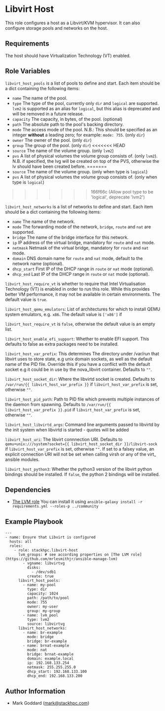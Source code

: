 Libvirt Host
============

This role configures a host as a Libvirt/KVM hypervisor. It can also configure
storage pools and networks on the host.

Requirements
------------

The host should have Virtualization Technology (VT) enabled.

Role Variables
--------------

`libvirt_host_pools` is a list of pools to define and start. Each item
should be a dict containing the following items:
- `name` The name of the pool.
- `type` The type of the pool, currently only `dir` and `logical` are
  supported. `lvm2` is supported as an alias for `logical`, but this alias is
  deprecated and will be removed in a future release.
- `capacity`  The capacity, in bytes, of the pool. (optional)
- `path` The absolute path to the pool's backing directory.
- `mode` The access mode of the pool. N.B.: This should be specified as an
  integer **without** a leading zero; for example: `mode: 755`. (only `dir`)
- `owner` The owner of the pool. (only `dir`)
- `group` The group of the pool. (only `dir`)
<<<<<<< HEAD
- `source` The name of the volume group. (only `lvm2`)
- `pvs` A list of physical volumes the volume group consists of. (only `lvm2`). N.B. if specified, the lvg will be created on top of the PVS, otherwise the lv should have been created before.
=======
- `source` The name of the volume group. (only when type is `logical`)
- `pvs` A list of physical volumes the volume group consists of. (only when
  type is `logical`)
>>>>>>> 166f66c (Allow pool type to be 'logical', deprecate 'lvm2')

`libvirt_host_networks` is a list of networks to define and start. Each item
should be a dict containing the following items:
- `name` The name of the network.
- `mode` The forwarding mode of the network, `bridge`, `route` and `nat` are
  supported.
- `bridge` The name of the bridge interface for this network.
- `ip` IP address of the virtual bridge, mandatory for `route` and `nat` mode.
- `netmask` Netmask of the virtual bridge, mandatory for `route` and `nat` mode.
- `domain` DNS domain name for `route` and `nat` mode, default to the network
   name (optional).
- `dhcp_start` First IP of the DHCP range in `route` or `nat` mode (optional).
- `dhcp_end` Last IP of the DHCP range in `route` or `nat` mode (optional).

`libvirt_host_require_vt` is whether to require that Intel Virtualisation
Technology (VT) is enabled in order to run this role. While this provides
better VM performance, it may not be available in certain environments. The
default value is `true`.

`libvirt_host_qemu_emulators`: List of architectures for which to install QEMU
system emulators, e.g.  `x86`. The default value is `['x86']` if

`libvirt_host_require_vt` is `false`, otherwise the default value is an empty
list.

`libvirt_host_enable_efi_support`: Whether to enable EFI support. This defaults 
to false as extra packages need to be installed.

`libvirt_host_var_prefix`: This determines The directory under /var/run that libvirt
uses to store state, e.g unix domain sockets, as well as the default name of the 
PID file. Override this if you have a conflict with the default socket e.g it 
could be in use by the nova_libvirt container. Defaults to `""`.

`libvirt_host_socket_dir`: Where the libvirtd socket is created. Defaults to
`/var/run/{{ libvirt_host_var_prefix }}` if `libvirt_host_var_prefix` is set,
otherwise `""`.

`libvirt_host_pid_path`: Path to PID file which prevents multiple instances of
the daemon from spawning. Defaults to `/var/run/{{ libvirt_host_var_prefix }}.pid` 
if `libvirt_host_var_prefix` is set, otherwise `""`.

`libvirt_host_libvirtd_args`: Command line arguments passed to libvirtd by the
init system when libvirtd is started - quotes will be added

`libvirt_host_uri`: The libvirt connnection URI. Defaults to 
`qemu+unix:///system?socket={{ libvirt_host_socket_dir }}/libvirt-sock` if
`libvirt_host_var_prefix` is set, otherwise `""`. If set to a falsey value,
an explicit connection URI will not be set when calling virsh or any of
the virt_ ansible modules.

`libvirt_host_python3`: Whether the python3 version of the libvirt python
bindings should be installed. If `false`, the python 2 bindings will be
installed.

Dependencies
------------

* [The LVM role](https://github.com/mrlesmithjr/ansible-manage-lvm) You can install it using `ansible-galaxy install -r requirements.yml --roles-p ../community`

Example Playbook
----------------

    ---
    - name: Ensure that Libvirt is configured
      hosts: all
      roles:
        - role: stackhpc.libvirt-host
          lvm_groups: # see according properties on [The LVM role](https://github.com/mrlesmithjr/ansible-manage-lvm)
            - vgname: libvirtvg
              disks:
                - /dev/sdb1
              create: true
          libvirt_host_pools:
            - name: my-pool
              type: dir
              capacity: 1024
              path: /path/to/pool
              mode: 755
              owner: my-user
              group: my-group
            - name: lvm_pool
              type: lvm2
              source: libvirtvg
          libvirt_host_networks:
            - name: br-example
              mode: bridge
              bridge: br-example
            - name: brnat-example
              mode: nat
              bridge: brnat-example
              domain: example.local
              ip: 192.168.133.254
              netmask: 255.255.255.0
              dhcp_start: 192.168.133.100
              dhcp_end: 192.168.133.200

Author Information
------------------

- Mark Goddard (<mark@stackhpc.com>)
